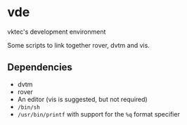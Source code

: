 # vde

vktec's development environment

Some scripts to link together rover, dvtm and vis.

## Dependencies

- dvtm
- rover
- An editor (vis is suggested, but not required)
- `/bin/sh`
- `/usr/bin/printf` with support for the `%q` format specifier
